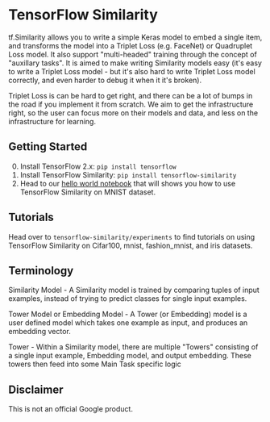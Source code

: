 # TensorFlow Similarity

tf.Similarity allows you to write a simple Keras model to embed a single item, and transforms the model into a Triplet Loss (e.g. FaceNet) or Quadruplet Loss model. It also support "multi-headed" training through the concept of "auxillary tasks".  It is aimed to make writing Similarity models easy (it's easy to write a Triplet Loss model - but it's also hard to write Triplet Loss model correctly, and even harder to debug it when it it's broken).

Triplet Loss is can be hard to get right, and there can be a lot of bumps in the road if you implement it from scratch. We aim to get the infrastructure right, so the user can focus more on their models and data, and less on the infrastructure for learning. 

## Getting Started

0. Install TensorFlow 2.x: `pip install tensorflow`
1. Install TensorFlow Similarity: `pip install tensorflow-similarity`
2. Head to our [hello world notebook](https://colab.sandbox.google.com/drive/1HRK4zLSAzGHwoM6dz2A1ygHSeVQ3VHdI#scrollTo=ST8JbEUrldut) that will shows you how to use TensorFlow Similarity on MNIST dataset.

## Tutorials

Head over to `tensorflow-similarity/experiments` to find tutorials on using TensorFlow Similarity on Cifar100, mnist, fashion_mnist, and iris datasets.

## Terminology

Similarity Model - A Similarity model is trained by comparing tuples of input examples, instead of trying to predict classes for single input examples. 

Tower Model or Embedding Model - A Tower (or Embedding) model is a user defined model which takes one example as input, and produces an embedding vector. 

Tower - Within a Similarity model, there are multiple "Towers" consisting of a single input example, Embedding model, and output embedding.  These towers then feed into some Main Task specific logic

## Disclaimer

This is not an official Google product.